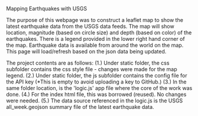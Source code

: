 Mapping Earthquakes with USGS

The purpose of this webpage was to construct a leaflet map to show the latest earthquake data from the USGS data feeds.  The map will show location, magnitude
(based on circle size) and depth (based on color) of the earthquakes.  There is a legend provided in the lower right hand corner of the map. Earthquake data is
available from around the world on the map. This page will load/refresh based on the json data being updated.

The project contents are as follows:
(1.) Under static folder, the css subfolder contains the css style file - changes were made for the map legend. 
(2.) Under static folder, the js subfolder contains the config file for the API key (*This is empty to avoid uploading a key to GitHub.) 
(3.) In the same folder location, is the 'logic.js' app file where the core of the work was done. 
(4.) For the index html file, this was borrowed (reused). No changes were needed. 
(5.) The data source referenced in the logic.js is the USGS all_week.geojson summary file of the latest earthquake data.